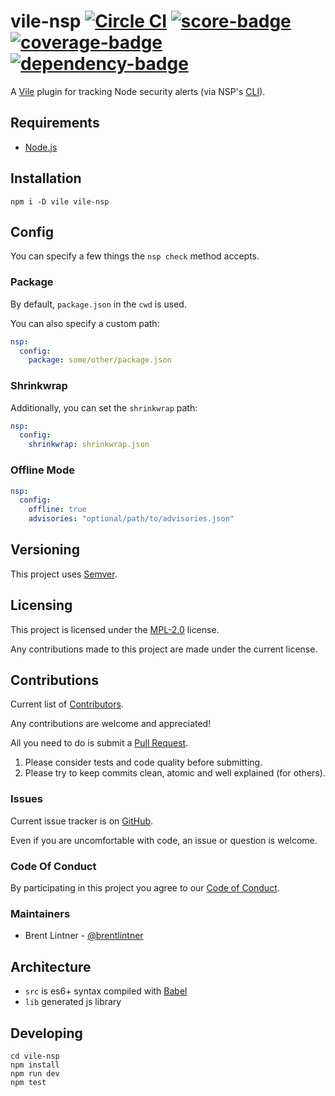 # vile-nsp [![Circle CI](https://circleci.com/gh/forthright/vile-nsp.svg?style=shield&circle-token=8b1bfab08e46fdf239dbb4a57d2b317d38516fe5)](https://circleci.com/gh/forthright/vile-nsp) [![score-badge](https://vile.io/api/v0/projects/vile-nsp/badges/score?token=USryyHar5xQs7cBjNUdZ)](https://vile.io/~brentlintner/vile-nsp) [![coverage-badge](https://vile.io/api/v0/projects/vile-nsp/badges/coverage?token=USryyHar5xQs7cBjNUdZ)](https://vile.io/~brentlintner/vile-nsp) [![dependency-badge](https://vile.io/api/v0/projects/vile-nsp/badges/dependency?token=USryyHar5xQs7cBjNUdZ)](https://vile.io/~brentlintner/vile-nsp)

A [Vile](https://vile.io) plugin for tracking Node security alerts (via NSP's [CLI](https://github.com/nodesecurity/nsp)).

## Requirements

- [Node.js](http://nodejs.org)

## Installation

    npm i -D vile vile-nsp

## Config

You can specify a few things the `nsp check` method accepts.

### Package

By default, `package.json` in the `cwd` is used.

You can also specify a custom path:

```yaml
nsp:
  config:
    package: some/other/package.json
```

### Shrinkwrap

Additionally, you can set the `shrinkwrap` path:

```yaml
nsp:
  config:
    shrinkwrap: shrinkwrap.json
```

### Offline Mode

```yaml
nsp:
  config:
    offline: true
    advisories: "optional/path/to/advisories.json"
```

## Versioning

This project uses [Semver](http://semver.org).

## Licensing

This project is licensed under the [MPL-2.0](LICENSE) license.

Any contributions made to this project are made under the current license.

## Contributions

Current list of [Contributors](https://github.com/forthright/vile-nsp/graphs/contributors).

Any contributions are welcome and appreciated!

All you need to do is submit a [Pull Request](https://github.com/forthright/vile-nsp/pulls).

1. Please consider tests and code quality before submitting.
2. Please try to keep commits clean, atomic and well explained (for others).

### Issues

Current issue tracker is on [GitHub](https://github.com/forthright/vile-nsp/issues).

Even if you are uncomfortable with code, an issue or question is welcome.

### Code Of Conduct

By participating in this project you agree to our [Code of Conduct](CODE_OF_CONDUCT.md).

### Maintainers

- Brent Lintner - [@brentlintner](http://github.com/brentlintner)

## Architecture

- `src` is es6+ syntax compiled with [Babel](https://babeljs.io)
- `lib` generated js library

## Developing

    cd vile-nsp
    npm install
    npm run dev
    npm test
